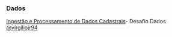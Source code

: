 ### Dados

[Ingestão e Processamento de Dados Cadastrais](https://gist.github.com/virgiliojr94/f8f5684e85351385336214946d378c6c)- Desafio Dados [@virgiliojr94](https://github.com/virgiliojr94)
